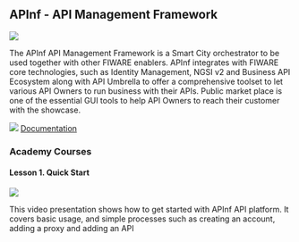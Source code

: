 <hr class="data-publication" style="display:none"/>
<h2>APInf - API Management Framework</h2>

[![](https://nexus.lab.fiware.org/repository/raw/public/badges/chapters/api-management.svg)](https://github.com/FIWARE/catalogue/blob/master/data-publication/README.md)

The APInf API Management Framework is a Smart City orchestrator to be used together with other FIWARE enablers. APInf
integrates with FIWARE core technologies, such as Identity Management, NGSI v2 and Business API Ecosystem along with API
Umbrella to offer a comprehensive toolset to let various API Owners to run business with their APIs. Public market place
is one of the essential GUI tools to help API Owners to reach their customer with the showcase.

![](https://fiware.github.io/academy/img/books.png)
[Documentation](https://github.com/apinf/platform/blob/develop/README.md)

<h3>Academy Courses</h3>

<h4>Lesson 1. Quick Start</h4>

[![](http://img.youtube.com/vi/yCR6pCnTm5w/0.jpg)](https://www.youtube.com/watch?v=yCR6pCnTm5w "Quick Start")

This video presentation shows how to get started with APInf API platform. It covers basic usage, and simple processes
such as creating an account, adding a proxy and adding an API
